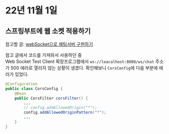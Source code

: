 # 22년 11월 1일

## 스프링부트에 웹 소켓 적용하기

참고할 글: [webSocket으로 채팅서버 구현하기](https://learnote-dev.com/java/Spring-%EA%B2%8C%EC%8B%9C%ED%8C%90-API-%EB%A7%8C%EB%93%A4%EA%B8%B0-webSocket%EC%9C%BC%EB%A1%9C-%EC%B1%84%ED%8C%85%EC%84%9C%EB%B2%84-%EA%B5%AC%ED%98%84%ED%95%98%EA%B8%B0/)

참고 글에서 코드를 가져와서 사용하던 중 <br> 
Web Socket Test Client 확장프로그램에서 `ws://loacalhost:8080/ws/chat` 주소가 500 에러로 열리지 않는 상황이 생겼다. 확인해보니 `CorsConfig`에 다음 부분에 에러가 있었다. 

```java
@Configuration
public class CorsConfig {
	@Bean
	public CorsFilter corsFilter() {
        ...
		// config.addAllowedOrigin("*");
		config.addAllowedOriginPattern("*");
        ...
	}
}
```